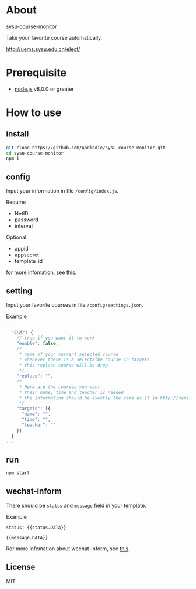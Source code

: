 # About
sysu-course-monitor

Take your favorite course automatically.

http://uems.sysu.edu.cn/elect/

# Prerequisite
- [node.js](https://nodejs.org/en/) v8.0.0 or greater

# How to use
## install
```bash
git clone https://github.com/Andiedie/sysu-course-monitor.git
cd sysu-course-monitor
npm i
```
## config
Input your information in file `/config/index.js`.

Require:
- NetID
- password
- interval

Optional:
- appid
- appsecret
- template_id

for more infomation, see [this](#wechat-inform).

## setting
Input your favorite courses in file `/config/settings.json`.

Example
```js
...
  "公选": {
    // true if you want it to work
    "enable": false,
    /*
     * name of your current selected course
     * whenever there is a selectalbe course in targets
     * this replace course will be drop
     */
    "replace": "",
    /*
     * Here are the courses you want
     * their name, time and teacher is needed
     * the information should be exectly the same as it in http://uems.sysu.edu.cn/elect/
     */
    "targets": [{
      "name": "",
      "time": "",
      "teacher": ""
    }]
  }
...
```

## run
```bash
npm start
```

## wechat-inform
There should be `status` and `message` field in your template.

Example
```
status: {{status.DATA}}

{{message.DATA}}
```

Ror more infomation about wechat-inform, see [this](https://github.com/Andiedie/wechat-inform).

## License
MIT
